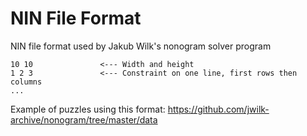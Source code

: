 NIN File Format
===============

NIN file format used by Jakub Wilk's nonogram solver program


```
10 10               <--- Width and height
1 2 3               <--- Constraint on one line, first rows then columns
...
```

Example of puzzles using this format: https://github.com/jwilk-archive/nonogram/tree/master/data
